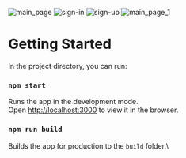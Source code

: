 ![main_page](https://github.com/Irina-Belyavskaya/markup-react/assets/99917629/084ed7e6-4a10-4f4d-b42a-38366be22cb4)
![sign-in](https://github.com/Irina-Belyavskaya/markup-react/assets/99917629/e42c02ce-7691-4af9-b13d-587891ce3de3)
![sign-up](https://github.com/Irina-Belyavskaya/markup-react/assets/99917629/716e8fd1-c4ce-408c-8ca0-e7c79e34f170)
![main_page_1](https://github.com/Irina-Belyavskaya/markup-react/assets/99917629/82d86bbb-b28f-477d-abc9-cc0c7babf381)

# Getting Started

In the project directory, you can run:

### `npm start`

Runs the app in the development mode.\
Open [http://localhost:3000](http://localhost:3000) to view it in the browser.

### `npm run build`

Builds the app for production to the `build` folder.\

